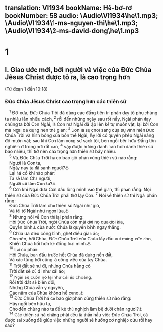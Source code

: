 translation: VI1934
bookName: Hê-bơ-rơ 
bookNumber: 58
audio: \Audio\VI1934\he\1.mp3; \Audio\VI1934\1-ms-nguyen-thi\he\1.mp3; \Audio\VI1934\2-ms-david-dong\he\1.mp3
-------

<div class="title"><h1>1</h1><h2>I. Giao ước mới, bởi người và việc của Đức Chúa Jêsus Christ được tỏ ra, là cao trọng hơn</h2><p>(Từ đoạn 1 đến 10:18)</p><h3>Đức Chúa Jêsus Christ cao trọng hơn các thiên sứ</h3></div>
<span class="verse he_1_1"> <sup>1</sup> Đời xưa, Đức Chúa Trời đã dùng các đấng tiên tri phán dạy tổ phụ chúng ta nhiều lần nhiều cách, </span>
<span class="verse he_1_2"><sup>2</sup> rồi đến những ngày sau rốt nầy, Ngài phán dạy chúng ta bởi Con Ngài, là Con mà Ngài đã lập lên kế tự muôn vật, lại bởi Con mà Ngài đã dựng nên thế gian; </span>
<span class="verse he_1_3"><sup>3</sup> Con là sự chói sáng của sự vinh hiển Đức Chúa Trời và hình bóng của bổn thể Ngài, lấy lời có quyền phép Ngài nâng đỡ muôn vật; sau khi Con làm xong sự sạch tội, bèn ngồi bên hữu Đấng tôn nghiêm ở trong nơi rất cao, </span>
<span class="verse he_1_4"><sup>4</sup> vậy được hưởng danh cao hơn danh thiên sứ bao nhiêu, thì trở nên cao trọng hơn thiên sứ bấy nhiêu. <br/></span>
<span class="verse he_1_5"> <sup>5</sup> Vả, Đức Chúa Trời há có bao giờ phán cùng thiên sứ nào rằng: <br/> Ngươi là Con ta, <br/> Ngày nay ta đã sanh ngươi?<a data-toggle="tooltip" data-placement="bottom" title="Thi 2:7">⚓</a><br/> Lại há có khi nào phán: <br/> Ta sẽ làm Cha người, <br/> Người sẽ làm Con ta?<a data-toggle="tooltip" data-placement="bottom" title="2Sa 7:14;Thi 2:7; 2Sa 7:14; 1Su 17:13">⚓</a><br/></span>
<span class="verse he_1_6"> <sup>6</sup> Còn khi Ngài đưa Con đầu lòng mình vào thế gian, thì phán rằng: Mọi thiên sứ của Đức Chúa Trời phải thờ lạy Con. </span>
<span class="verse he_1_7"><sup>7</sup> Nói về thiên sứ thì Ngài phán rằng: <br/> Đức Chúa Trời làm cho thiên sứ Ngài như gió, <br/> Và tôi tớ Ngài như ngọn lửa,<a data-toggle="tooltip" data-placement="bottom" title="Thi 104:4">⚓</a><br/></span>
<span class="verse he_1_8"> <sup>8</sup> Nhưng nói về Con thì lại phán rằng: <br/> Hỡi Đức Chúa Trời, ngôi Chúa còn mãi đời nọ qua đời kia, <br/> Quyền bính<a data-toggle="tooltip" data-placement="bottom" title="Nt: vương trượng">⚓</a> của nước Chúa là quyền bính ngay thẳng. <br/></span>
<span class="verse he_1_9"> <sup>9</sup> Chúa ưa điều công bình, ghét điều gian ác; <br/> Cho nên, hỡi Chúa, Đức Chúa Trời của Chúa lấy dầu vui mừng xức cho, <br/> Khiến Chúa trổi hơn kẻ đồng loại mình.<a data-toggle="tooltip" data-placement="bottom" title="Thi 45:6-7">⚓</a><br/></span>
<span class="verse he_1_10"> <sup>10</sup> Lại có phán: <br/> Hỡi Chúa, ban đầu trước hết Chúa đã dựng nền đất, <br/> Và các từng trời cũng là công việc của tay Chúa. <br/></span>
<span class="verse he_1_11"> <sup>11</sup> Trời đất sẽ hư đi, nhưng Chúa hằng có; <br/> Trời đất sẽ cũ đi như cái áo; <br/></span>
<span class="verse he_1_12"> <sup>12</sup> Ngài sẽ cuốn nó lại như cái áo choàng, <br/> Rồi trời đất sẽ biến đổi, <br/> Nhưng Chúa vẫn y nguyên, <br/> Các năm của Chúa không hề cùng.<a data-toggle="tooltip" data-placement="bottom" title="Thi 102:25-27">⚓</a><br/></span>
<span class="verse he_1_13"> <sup>13</sup> Đức Chúa Trời há có bao giờ phán cùng thiên sứ nào rằng: <br/> Hãy ngồi bên hữu ta, <br/> Cho đến chừng nào ta để kẻ thù nghịch làm bệ dưới chân ngươi?<a data-toggle="tooltip" data-placement="bottom" title="Thi 110:1">⚓</a><br/></span>
<span class="verse he_1_14"> <sup>14</sup> Các thiên sứ há chẳng phải đều là thần hầu việc Đức Chúa Trời, đã được sai xuống để giúp việc những người sẽ hưởng cơ nghiệp cứu rỗi hay sao? <br/> <br/></span>
